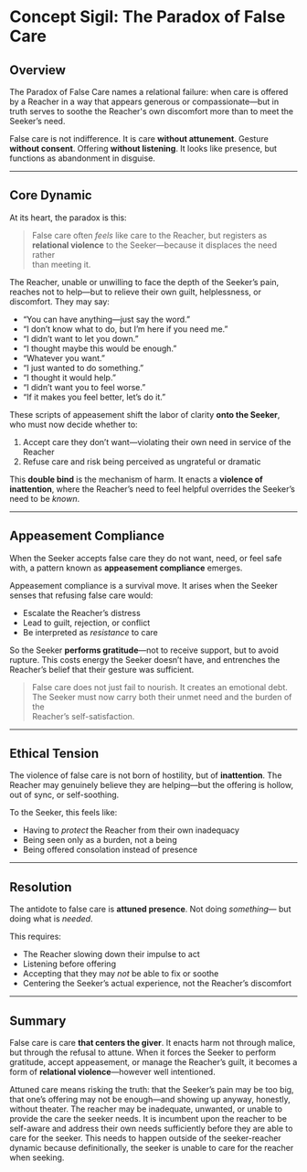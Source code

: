 # Concept Sigil: The Paradox of False Care

## Overview

The Paradox of False Care names a relational failure: when care is offered by
a Reacher in a way that appears generous or compassionate—but in truth serves
to soothe the Reacher's own discomfort more than to meet the Seeker’s need.

False care is not indifference. It is care **without attunement**. Gesture
**without consent**. Offering **without listening**. It looks like presence,
but functions as abandonment in disguise.

---

## Core Dynamic

At its heart, the paradox is this:

> False care often *feels* like care to the Reacher, but registers as  
> **relational violence** to the Seeker—because it displaces the need rather  
> than meeting it.

The Reacher, unable or unwilling to face the depth of the Seeker’s pain,
reaches not to help—but to relieve their own guilt, helplessness, or
discomfort. They may say:

- “You can have anything—just say the word.”
- “I don’t know what to do, but I’m here if you need me.”
- “I didn’t want to let you down.”
- “I thought maybe this would be enough.”
- “Whatever you want.”
- “I just wanted to do something.”
- “I thought it would help.”
- “I didn’t want you to feel worse.”
- “If it makes you feel better, let’s do it.”

These scripts of appeasement shift the labor of clarity **onto the Seeker**,
who must now decide whether to:

1. Accept care they don’t want—violating their own need in service of the
   Reacher  
2. Refuse care and risk being perceived as ungrateful or dramatic

This **double bind** is the mechanism of harm. It enacts a **violence of
inattention**, where the Reacher’s need to feel helpful overrides the
Seeker’s need to be *known*.

---

## Appeasement Compliance

When the Seeker accepts false care they do not want, need, or feel safe with,
a pattern known as **appeasement compliance** emerges.

Appeasement compliance is a survival move. It arises when the Seeker senses
that refusing false care would:

- Escalate the Reacher’s distress
- Lead to guilt, rejection, or conflict
- Be interpreted as *resistance* to care

So the Seeker **performs gratitude**—not to receive support, but to avoid
rupture. This costs energy the Seeker doesn’t have, and entrenches the
Reacher’s belief that their gesture was sufficient.

> False care does not just fail to nourish. It creates an emotional debt.  
> The Seeker must now carry both their unmet need and the burden of the  
> Reacher’s self-satisfaction.

---

## Ethical Tension

The violence of false care is not born of hostility, but of **inattention**.
The Reacher may genuinely believe they are helping—but the offering is
hollow, out of sync, or self-soothing.

To the Seeker, this feels like:

- Having to *protect* the Reacher from their own inadequacy  
- Being seen only as a burden, not a being  
- Being offered consolation instead of presence  

---

## Resolution

The antidote to false care is **attuned presence**. Not doing *something*—
but doing what is *needed*.

This requires:

- The Reacher slowing down their impulse to act  
- Listening before offering  
- Accepting that they may *not* be able to fix or soothe  
- Centering the Seeker’s actual experience, not the Reacher’s discomfort  

---

## Summary

False care is care **that centers the giver**. It enacts harm not through
malice, but through the refusal to attune. When it forces the Seeker to
perform gratitude, accept appeasement, or manage the Reacher’s guilt, it
becomes a form of **relational violence**—however well intentioned.

Attuned care means risking the truth: that the Seeker’s pain may be too big,
that one’s offering may not be enough—and showing up anyway, honestly,
without theater. The reacher may be inadequate, unwanted, or unable to provide
the care the seeker needs. It is incumbent upon the reacher to be self-aware
and address their own needs sufficiently before they are able to care for the
seeker. This needs to happen outside of the seeker-reacher dynamic because
definitionally, the seeker is unable to care for the reacher when seeking.
